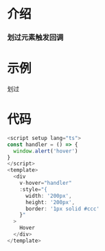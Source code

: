 # 介绍

### 划过元素触发回调

# 示例

<script setup>
const handler = () => {
  window.alert('hover')
}
</script>

<div
  v-hover="handler"
  :style="{
    width: '200px',
    height: '200px',
    border: '1px solid #ccc'
  }"
>
  划过
</div>

# 代码

```js
<script setup lang="ts">
const handler = () => {
  window.alert('hover')
}
</script>
<template>
  <div
    v-hover="handler"
    :style="{
      width: '200px',
      height: '200px',
      border: '1px solid #ccc'
    }"
  >
    Hover
  </div>
</template>
```
